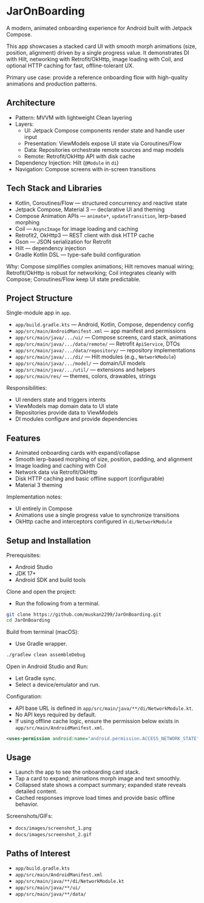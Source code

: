 # JarOnBoarding

A modern, animated onboarding experience for Android built with Jetpack Compose.

This app showcases a stacked card UI with smooth morph animations (size, position, alignment) driven by a single progress value. It demonstrates DI with Hilt, networking with Retrofit/OkHttp, image loading with Coil, and optional HTTP caching for fast, offline\-tolerant UX.

Primary use case: provide a reference onboarding flow with high\-quality animations and production patterns.

## Architecture

- Pattern: MVVM with lightweight Clean layering
- Layers:
  - UI: Jetpack Compose components render state and handle user input
  - Presentation: ViewModels expose UI state via Coroutines/Flow
  - Data: Repositories orchestrate remote sources and map models
  - Remote: Retrofit/OkHttp API with disk cache
- Dependency Injection: Hilt (`@Module` in `di`)
- Navigation: Compose screens with in\-screen transitions

## Tech Stack and Libraries

- Kotlin, Coroutines/Flow — structured concurrency and reactive state
- Jetpack Compose, Material 3 — declarative UI and theming
- Compose Animation APIs — `animate*`, `updateTransition`, lerp\-based morphing
- Coil — `AsyncImage` for image loading and caching
- Retrofit2, OkHttp3 — REST client with disk HTTP cache
- Gson — JSON serialization for Retrofit
- Hilt — dependency injection
- Gradle Kotlin DSL — type\-safe build configuration

Why: Compose simplifies complex animations; Hilt removes manual wiring; Retrofit/OkHttp is robust for networking; Coil integrates cleanly with Compose; Coroutines/Flow keep UI state predictable.

## Project Structure

Single\-module app in `app`.

- `app/build.gradle.kts` — Android, Kotlin, Compose, dependency config
- `app/src/main/AndroidManifest.xml` — app manifest and permissions
- `app/src/main/java/.../ui/` — Compose screens, card stack, animations
- `app/src/main/java/.../data/remote/` — Retrofit `ApiService`, DTOs
- `app/src/main/java/.../data/repository/` — repository implementations
- `app/src/main/java/.../di/` — Hilt modules (e.g., `NetworkModule`)
- `app/src/main/java/.../model/` — domain/UI models
- `app/src/main/java/.../util/` — extensions and helpers
- `app/src/main/res/` — themes, colors, drawables, strings

Responsibilities:
- UI renders state and triggers intents
- ViewModels map domain data to UI state
- Repositories provide data to ViewModels
- DI modules configure and provide dependencies

## Features

- Animated onboarding cards with expand/collapse
- Smooth lerp\-based morphing of size, position, padding, and alignment
- Image loading and caching with Coil
- Network data via Retrofit/OkHttp
- Disk HTTP caching and basic offline support (configurable)
- Material 3 theming

Implementation notes:
- UI entirely in Compose
- Animations use a single progress value to synchronize transitions
- OkHttp cache and interceptors configured in `di/NetworkModule`

## Setup and Installation

Prerequisites:
- Android Studio
- JDK 17+
- Android SDK and build tools

Clone and open the project:
- Run the following from a terminal.
```bash
git clone https://github.com/muskan2299/JarOnBoarding.git
cd JarOnBoarding
```

Build from terminal (macOS):
- Use Gradle wrapper.
```bash
./gradlew clean assembleDebug
```

Open in Android Studio and Run:
- Let Gradle sync.
- Select a device/emulator and run.

Configuration:
- API base URL is defined in `app/src/main/java/**/di/NetworkModule.kt`.
- No API keys required by default.
- If using offline cache logic, ensure the permission below exists in `app/src/main/AndroidManifest.xml`.
```xml
<uses-permission android:name="android.permission.ACCESS_NETWORK_STATE" />
```

## Usage

- Launch the app to see the onboarding card stack.
- Tap a card to expand; animations morph image and text smoothly.
- Collapsed state shows a compact summary; expanded state reveals detailed content.
- Cached responses improve load times and provide basic offline behavior.

Screenshots/GIFs:
- `docs/images/screenshot_1.png`
- `docs/images/screenshot_2.gif`

## Paths of Interest

- `app/build.gradle.kts`
- `app/src/main/AndroidManifest.xml`
- `app/src/main/java/**/di/NetworkModule.kt`
- `app/src/main/java/**/ui/`
- `app/src/main/java/**/data/`
